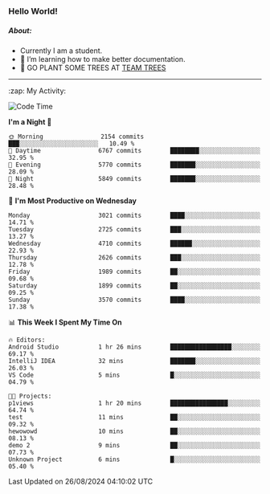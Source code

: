 ### Hello World!

##### About:
- Currently I am a student.
- 🌱 I’m learning how to make better documentation.
- 🌱 GO PLANT SOME TREES AT [TEAM TREES](https://teamtrees.org/)

---
  <summary>:zap: My Activity:</summary>
  
<!--START_SECTION:waka-->
![Code Time](http://img.shields.io/badge/Code%20Time-1%2C414%20hrs%2042%20mins-blue)

**I'm a Night 🦉** 

```text
🌞 Morning                2154 commits        ███░░░░░░░░░░░░░░░░░░░░░░   10.49 % 
🌆 Daytime                6767 commits        ████████░░░░░░░░░░░░░░░░░   32.95 % 
🌃 Evening                5770 commits        ███████░░░░░░░░░░░░░░░░░░   28.09 % 
🌙 Night                  5849 commits        ███████░░░░░░░░░░░░░░░░░░   28.48 % 
```
📅 **I'm Most Productive on Wednesday** 

```text
Monday                   3021 commits        ████░░░░░░░░░░░░░░░░░░░░░   14.71 % 
Tuesday                  2725 commits        ███░░░░░░░░░░░░░░░░░░░░░░   13.27 % 
Wednesday                4710 commits        ██████░░░░░░░░░░░░░░░░░░░   22.93 % 
Thursday                 2626 commits        ███░░░░░░░░░░░░░░░░░░░░░░   12.78 % 
Friday                   1989 commits        ██░░░░░░░░░░░░░░░░░░░░░░░   09.68 % 
Saturday                 1899 commits        ██░░░░░░░░░░░░░░░░░░░░░░░   09.25 % 
Sunday                   3570 commits        ████░░░░░░░░░░░░░░░░░░░░░   17.38 % 
```


📊 **This Week I Spent My Time On** 

```text
🔥 Editors: 
Android Studio           1 hr 26 mins        █████████████████░░░░░░░░   69.17 % 
IntelliJ IDEA            32 mins             ███████░░░░░░░░░░░░░░░░░░   26.03 % 
VS Code                  5 mins              █░░░░░░░░░░░░░░░░░░░░░░░░   04.79 % 

🐱‍💻 Projects: 
p1views                  1 hr 20 mins        ████████████████░░░░░░░░░   64.74 % 
test                     11 mins             ██░░░░░░░░░░░░░░░░░░░░░░░   09.32 % 
hewowowd                 10 mins             ██░░░░░░░░░░░░░░░░░░░░░░░   08.13 % 
demo 2                   9 mins              ██░░░░░░░░░░░░░░░░░░░░░░░   07.73 % 
Unknown Project          6 mins              █░░░░░░░░░░░░░░░░░░░░░░░░   05.40 % 
```


 Last Updated on 26/08/2024 04:10:02 UTC
<!--END_SECTION:waka-->
